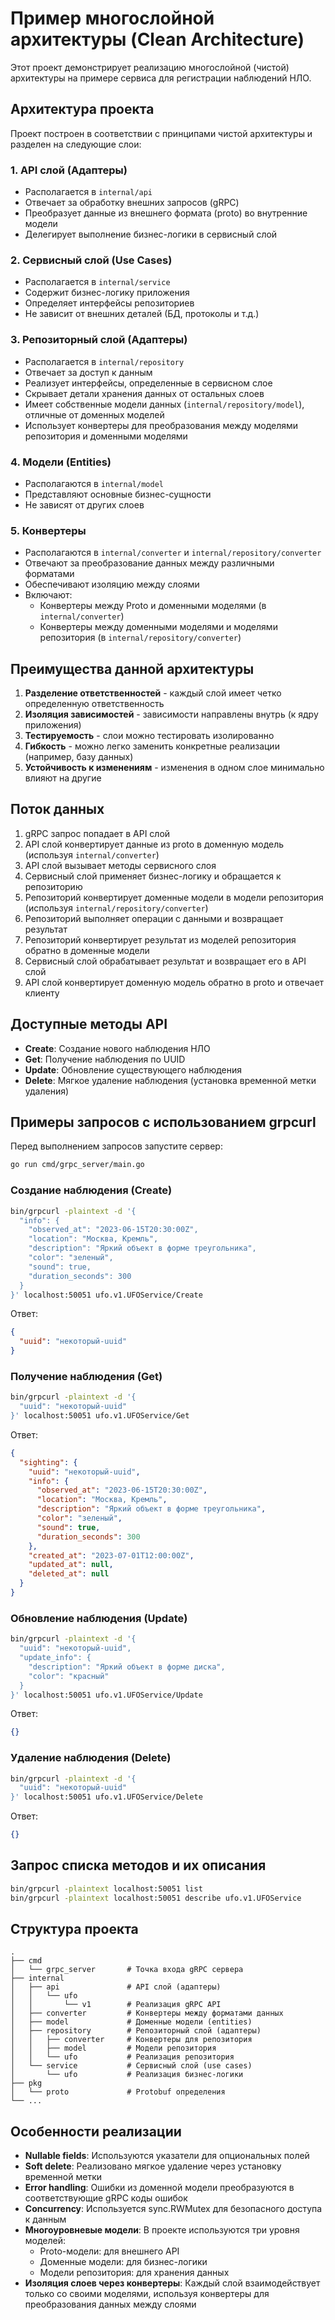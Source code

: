 # Пример многослойной архитектуры (Clean Architecture)

Этот проект демонстрирует реализацию многослойной (чистой) архитектуры на примере сервиса для регистрации наблюдений НЛО.

## Архитектура проекта

Проект построен в соответствии с принципами чистой архитектуры и разделен на следующие слои:

### 1. API слой (Адаптеры)
- Располагается в `internal/api`
- Отвечает за обработку внешних запросов (gRPC)
- Преобразует данные из внешнего формата (proto) во внутренние модели
- Делегирует выполнение бизнес-логики в сервисный слой

### 2. Сервисный слой (Use Cases)
- Располагается в `internal/service`
- Содержит бизнес-логику приложения
- Определяет интерфейсы репозиториев
- Не зависит от внешних деталей (БД, протоколы и т.д.)

### 3. Репозиторный слой (Адаптеры)
- Располагается в `internal/repository`
- Отвечает за доступ к данным
- Реализует интерфейсы, определенные в сервисном слое
- Скрывает детали хранения данных от остальных слоев
- Имеет собственные модели данных (`internal/repository/model`), отличные от доменных моделей
- Использует конвертеры для преобразования между моделями репозитория и доменными моделями

### 4. Модели (Entities)
- Располагаются в `internal/model`
- Представляют основные бизнес-сущности
- Не зависят от других слоев

### 5. Конвертеры
- Располагаются в `internal/converter` и `internal/repository/converter`
- Отвечают за преобразование данных между различными форматами
- Обеспечивают изоляцию между слоями
- Включают:
  - Конвертеры между Proto и доменными моделями (в `internal/converter`)
  - Конвертеры между доменными моделями и моделями репозитория (в `internal/repository/converter`)

## Преимущества данной архитектуры

1. **Разделение ответственностей** - каждый слой имеет четко определенную ответственность
2. **Изоляция зависимостей** - зависимости направлены внутрь (к ядру приложения)
3. **Тестируемость** - слои можно тестировать изолированно
4. **Гибкость** - можно легко заменить конкретные реализации (например, базу данных)
5. **Устойчивость к изменениям** - изменения в одном слое минимально влияют на другие

## Поток данных

1. gRPC запрос попадает в API слой
2. API слой конвертирует данные из proto в доменную модель (используя `internal/converter`)
3. API слой вызывает методы сервисного слоя
4. Сервисный слой применяет бизнес-логику и обращается к репозиторию
5. Репозиторий конвертирует доменные модели в модели репозитория (используя `internal/repository/converter`)
6. Репозиторий выполняет операции с данными и возвращает результат
7. Репозиторий конвертирует результат из моделей репозитория обратно в доменные модели
8. Сервисный слой обрабатывает результат и возвращает его в API слой
9. API слой конвертирует доменную модель обратно в proto и отвечает клиенту

## Доступные методы API

- **Create**: Создание нового наблюдения НЛО
- **Get**: Получение наблюдения по UUID
- **Update**: Обновление существующего наблюдения
- **Delete**: Мягкое удаление наблюдения (установка временной метки удаления)

## Примеры запросов с использованием grpcurl

Перед выполнением запросов запустите сервер:

```bash
go run cmd/grpc_server/main.go
```

### Создание наблюдения (Create)

```bash
bin/grpcurl -plaintext -d '{
  "info": {
    "observed_at": "2023-06-15T20:30:00Z",
    "location": "Москва, Кремль",
    "description": "Яркий объект в форме треугольника",
    "color": "зеленый",
    "sound": true,
    "duration_seconds": 300
  }
}' localhost:50051 ufo.v1.UFOService/Create
```

Ответ:
```json
{
  "uuid": "некоторый-uuid"
}
```

### Получение наблюдения (Get)

```bash
bin/grpcurl -plaintext -d '{
  "uuid": "некоторый-uuid"
}' localhost:50051 ufo.v1.UFOService/Get
```

Ответ:
```json
{
  "sighting": {
    "uuid": "некоторый-uuid",
    "info": {
      "observed_at": "2023-06-15T20:30:00Z",
      "location": "Москва, Кремль",
      "description": "Яркий объект в форме треугольника",
      "color": "зеленый",
      "sound": true,
      "duration_seconds": 300
    },
    "created_at": "2023-07-01T12:00:00Z",
    "updated_at": null,
    "deleted_at": null
  }
}
```

### Обновление наблюдения (Update)

```bash
bin/grpcurl -plaintext -d '{
  "uuid": "некоторый-uuid",
  "update_info": {
    "description": "Яркий объект в форме диска",
    "color": "красный"
  }
}' localhost:50051 ufo.v1.UFOService/Update
```

Ответ:
```json
{}
```

### Удаление наблюдения (Delete)

```bash
bin/grpcurl -plaintext -d '{
  "uuid": "некоторый-uuid"
}' localhost:50051 ufo.v1.UFOService/Delete
```

Ответ:
```json
{}
```

## Запрос списка методов и их описания

```bash
bin/grpcurl -plaintext localhost:50051 list
bin/grpcurl -plaintext localhost:50051 describe ufo.v1.UFOService
```

## Структура проекта

```
.
├── cmd
│   └── grpc_server       # Точка входа gRPC сервера
├── internal
│   ├── api               # API слой (адаптеры)
│   │   └── ufo
│   │       └── v1        # Реализация gRPC API
│   ├── converter         # Конвертеры между форматами данных
│   ├── model             # Доменные модели (entities)
│   ├── repository        # Репозиторный слой (адаптеры)
│   │   ├── converter     # Конвертеры для репозитория
│   │   ├── model         # Модели репозитория
│   │   └── ufo           # Реализация репозитория
│   └── service           # Сервисный слой (use cases)
│       └── ufo           # Реализация бизнес-логики
├── pkg
│   └── proto             # Protobuf определения
└── ...
```

## Особенности реализации

- **Nullable fields**: Используются указатели для опциональных полей
- **Soft delete**: Реализовано мягкое удаление через установку временной метки
- **Error handling**: Ошибки из доменной модели преобразуются в соответствующие gRPC коды ошибок
- **Concurrency**: Используется sync.RWMutex для безопасного доступа к данным
- **Многоуровневые модели**: В проекте используются три уровня моделей:
  - Proto-модели: для внешнего API
  - Доменные модели: для бизнес-логики
  - Модели репозитория: для хранения данных
- **Изоляция слоев через конвертеры**: Каждый слой взаимодействует только со своими моделями, используя конвертеры для преобразования данных между слоями
